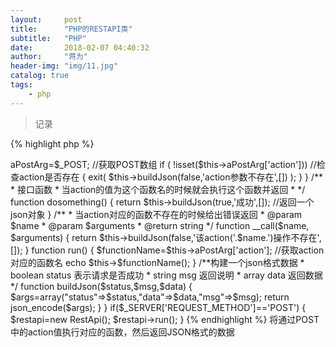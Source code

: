 ```yaml
---
layout:     post
title:      "PHP的RESTAPI类"
subtitle:   "PHP"
date:       2018-02-07 04:40:32
author:     "蒋为"
header-img: "img/11.jpg"
catalog: true
tags:
    - php
---
```

>记录

{% highlight php %}

<?php
class RestApi{
    private $aPostArg;
    function __construct()
    {
        $this->aPostArg=$_POST;    //获取POST数组

        if ( !isset($this->aPostArg['action']))   //检查action是否存在
        {
            exit( $this->buildJson(false,'action参数不存在',[]) );
        }
    }

    /**
     * 接口函数
     * 当action的值为这个函数名的时候就会执行这个函数并返回
     *
     */
    function dosomething()
    {
        return $this->buildJson(true,'成功',[]);   //返回一个json对象
    }


    /**
     * 当action对应的函数不存在的时候给出错误返回
     * @param $name
     * @param $arguments
     * @return string
     */
    function __call($name, $arguments)
    {
        return $this->buildJson(false,'该action('.$name.')操作不存在',[]);
    }

    function run()
    {
        $functionName=$this->aPostArg['action'];  //获取action对应的函数名
        echo  $this->$functionName();
    }


    /**构建一个json格式数据
     * boolean status     表示请求是否成功
     * string msg    返回说明
     * array  data    返回数据
     */
    function buildJson($status,$msg,$data)
    {
        $args=array("status"=>$status,"data"=>$data,"msg"=>$msg);
        return json_encode($args);
    }

}


if($_SERVER['REQUEST_METHOD']=='POST')
{
    $restapi=new RestApi();
    $restapi->run();
}


{% endhighlight %}


将通过POST中的action值执行对应的函数，然后返回JSON格式的数据
